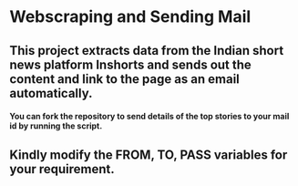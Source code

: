 # Webscraping and Sending Mail

## This project extracts data from the Indian short news platform **Inshorts** and sends out the content and link to the page as an email automatically.

#### You can fork the repository to send details of the top stories to your mail id by running the script.
## Kindly modify the FROM, TO, PASS variables for your requirement.
